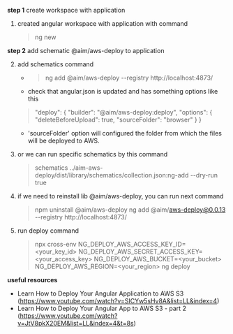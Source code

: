 **step 1** create workspace with application

1) created angular workspace with application with command
    > ng new <workspace-name>

**step 2** add schematic @aim/aws-deploy to application

2) add schematics command
    - > ng add  @aim/aws-deploy --registry http://localhost:4873/
    - check that angular.json is updated and has something options like this
    > 	"deploy": {
          "builder": "@aim/aws-deploy:deploy",
          "options": {
            "deleteBeforeUpload": true,
            "sourceFolder": "browser"
          }
        }
    - 'sourceFolder' option will configured the folder from which the files will be deployed to AWS.

3) or we can run specific schematics by this command
    > schematics ../aim-aws-deploy/dist/library/schematics/collection.json:ng-add --dry-run true

4) if we need to reinstall lib @aim/aws-deploy, you can run next command
    > npm uninstall @aim/aws-deploy
    > ng add  @aim/aws-deploy@0.0.13 --registry http://localhost:4873/

5) run deploy command
    > npx cross-env
        NG_DEPLOY_AWS_ACCESS_KEY_ID=<your_key_id>
        NG_DEPLOY_AWS_SECRET_ACCESS_KEY=<your_access_key>
        NG_DEPLOY_AWS_BUCKET=<your_bucket>
        NG_DEPLOY_AWS_REGION=<your_region>
        ng deploy

**useful resources**
- Learn How to Deploy Your Angular Application to AWS S3 (https://www.youtube.com/watch?v=SICYw5sHv8A&list=LL&index=4)
- Learn How to Deploy Your Angular App to AWS S3 - part 2 (https://www.youtube.com/watch?v=JtV8pkX20EM&list=LL&index=4&t=8s)